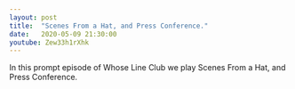 ```yaml
---
layout: post
title:  "Scenes From a Hat, and Press Conference."
date:   2020-05-09 21:30:00
youtube: Zew33h1rXhk
---
```


In this prompt episode of Whose Line Club we play Scenes From a Hat, and Press Conference.